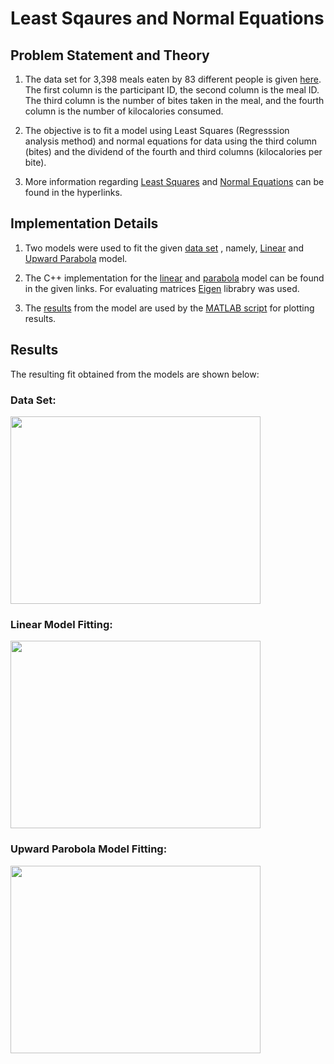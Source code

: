 
  

# Least Sqaures and Normal Equations

  

## Problem Statement and Theory

  

  

1. The data set for 3,398 meals eaten by 83 different people is given [here](https://github.com/prateeks97/linear_and_nonlinear_modelFitting/tree/master/Model%20Fitting%20Using%20Least%20Squares%20and%20Normal%20Equations/data_set). The first column is the participant ID, the second column is the meal ID. The third column is the number of bites taken in the meal, and the fourth column is the number of kilocalories consumed.

  

2. The objective is to fit a model using Least Squares (Regresssion analysis method) and normal equations for data using the third column (bites) and the dividend of the fourth and third columns (kilocalories per bite).

  

3. More information regarding [Least Squares](https://www.mathsisfun.com/data/least-squares-regression.html) and [Normal Equations](http://mlwiki.org/index.php/Normal_Equation) can be found in the hyperlinks.

  

  

## Implementation Details

  

  

1. Two models were used to fit the given [data set](https://github.com/prateeks97/linear_and_nonlinear_modelFitting/tree/master/Model%20Fitting%20Using%20Least%20Squares%20and%20Normal%20Equations/data_set) , namely, [Linear](https://github.com/prateeks97/linear_and_nonlinear_modelFitting/blob/master/Model%20Fitting%20Using%20Least%20Squares%20and%20Normal%20Equations/cpp_modelFitting_codes/line_fitting.cpp) and [Upward Parabola](http://jwilson.coe.uga.edu/EMT725/Class/Sarfaty/EMT669/InstructionalUnit/Parabolas/parabolas.html#:~:text=The%20standard%20form%20is%20%28x,is%20x%20=%20h%20-%20p.) model.

  

2. The C++ implementation for the [linear](https://github.com/prateeks97/linear_and_nonlinear_modelFitting/blob/master/Model%20Fitting%20Using%20Least%20Squares%20and%20Normal%20Equations/cpp_modelFitting_codes/line_fitting.cpp) and [parabola](https://github.com/prateeks97/linear_and_nonlinear_modelFitting/blob/master/Model%20Fitting%20Using%20Least%20Squares%20and%20Normal%20Equations/cpp_modelFitting_codes/upwardParabola_fitting.cpp) model can be found in the given links. For evaluating matrices [Eigen](http://eigen.tuxfamily.org/index.php?title=Main_Page) librabry was used.

  

3. The [results](https://github.com/prateeks97/linear_and_nonlinear_modelFitting/tree/master/Model%20Fitting%20Using%20Least%20Squares%20and%20Normal%20Equations/model_results) from the model are used by the [MATLAB script](https://github.com/prateeks97/linear_and_nonlinear_modelFitting/blob/master/Model%20Fitting%20Using%20Least%20Squares%20and%20Normal%20Equations/MATLAB_plotting_script/model_fitting_plotting.m) for plotting results.

  

## Results

  

The resulting fit obtained from the models are shown below:

  

  

### Data Set:

  

<img  src="https://github.com/prateeks97/linear_and_nonlinear_modelFitting/blob/master/Model%20Fitting%20Using%20Least%20Squares%20and%20Normal%20Equations/plots_of_fittedModel/dataSet.png"  width="400"  height="300"/>

  

  

### Linear Model Fitting:

  

<img  src="https://github.com/prateeks97/linear_and_nonlinear_modelFitting/blob/master/Model%20Fitting%20Using%20Least%20Squares%20and%20Normal%20Equations/plots_of_fittedModel/line_fitted.png"  width="400"  height="300"/>

  

  

### Upward Parobola Model Fitting:

  

<img  src="https://github.com/prateeks97/linear_and_nonlinear_modelFitting/blob/master/Model%20Fitting%20Using%20Least%20Squares%20and%20Normal%20Equations/plots_of_fittedModel/parabola_fitted.png"  width="400"  height="300"/>

